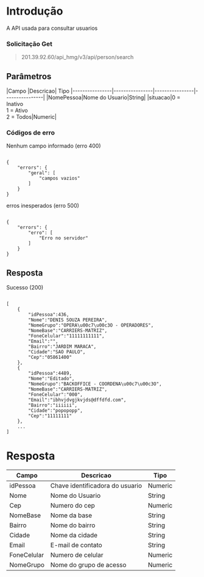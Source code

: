 
# Introdução

A API usada para consultar usuarios

### Solicitação Get
> 201.39.92.60/api_hmg/v3/api/person/search
  

## Parâmetros

|Campo |Descricao| Tipo
|----------------|----------------|----------------|----------------|
|NomePessoa|Nome do Usuario|String|
|situacao|0 = Inativo<br>1 = Ativo <br> 2 = Todos|Numeric|


  
  

### Códigos de erro

  Nenhum campo informado (erro 400)

```JS

{
    "errors": {
        "geral": [
            "campos vazios"
        ]
    }
}

```
erros inesperados (erro 500)
```JS

{
    "errors": {
        "erro": [
            "Erro no servidor"
        ]
    }
}

```

## Resposta

  

Sucesso (200)

```JS

[   
	{  
		"idPessoa":436,  
		"Nome":"DENIS SOUZA PEREIRA",  
		"NomeGrupo":"OPERA\u00c7\u00c3O - OPERADORES",  
		"NomeBase":"CARRIERS-MATRIZ",  
		"FoneCelular":"11111111111",  
		"Email":"",  
		"Bairro":"JARDIM MARACA",  
		"Cidade":"SAO PAULO",  
		"Cep":"05861400"  
	},  
	{  
		"idPessoa":4489,  
		"Nome":"Editado",  
		"NomeGrupo":"BACKOFFICE - COORDENA\u00c7\u00c3O",  
		"NomeBase":"CARRIERS-MATRIZ",  
		"FoneCelular":"000",  
		"Email":"ibhvjdvgjkvjds@dffdfd.com",  
		"Bairro":"iiiiii",  
		"Cidade":"popopopp",  
		"Cep":"11111111"  
	},  
	...
]

```

# Resposta
|Campo |Descricao| Tipo
|----------------|----------------|----------------|
|idPessoa|Chave identificadora do usuario|Numeric
|Nome|Nome do Usuario|String|required
|Cep|Numero do cep|Numeric|required
|NomeBase|Nome da base|String|required
|Bairro|Nome do bairro|String|required
|Cidade|Nome da cidade|String|required
|Email|E-mail de contato|String
|FoneCelular|Numero de celular|Numeric
|NomeGrupo|Nome do grupo de acesso|Numeric|required|
